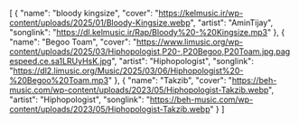 [
  {
    "name": "bloody kingsize",
    "cover": "https://kelmusic.ir/wp-content/uploads/2025/01/Bloody-Kingsize.webp",
    "artist": "AminTijay",
    "songlink": "https://dl.kelmusic.ir/Rap/Bloody%20-%20Kingsize.mp3"
  },
  {
    "name": "Begoo Toam",
    "cover": "https://www.limusic.org/wp-content/uploads/2025/03/Hiphopologist,P20-,P20Begoo,P20Toam.jpg.pagespeed.ce.sa1LRUyHsK.jpg",
    "artist": "Hiphopologist",
    "songlink": "https://dl2.limusic.org/Music/2025/03/06/Hiphopologist%20-%20Begoo%20Toam.mp3"
  },
  {
    "name": "Takzib",
    "cover": "https://beh-music.com/wp-content/uploads/2023/05/Hiphopologist-Takzib.webp",
    "artist": "Hiphopologist",
    "songlink": "https://beh-music.com/wp-content/uploads/2023/05/Hiphopologist-Takzib.webp"
  }
]
